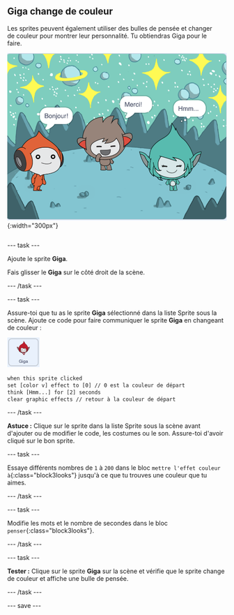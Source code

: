 ## Giga change de couleur

<div style="display: flex; flex-wrap: wrap">
<div style="flex-basis: 200px; flex-grow: 1; margin-right: 15px;">
Les sprites peuvent également utiliser des bulles de pensée et changer de couleur pour montrer leur personnalité. Tu obtiendras Giga pour le faire.
</div>
<div>

![Le sprite Giga pensant, "Hmm...".](images/giga-step2.png){:width="300px"}

</div>
</div>

--- task ---

Ajoute le sprite **Giga**.

Fais glisser le **Giga** sur le côté droit de la scène.

--- /task ---

--- task ---

Assure-toi que tu as le sprite **Giga** sélectionné dans la liste Sprite sous la scène. Ajoute ce code pour faire communiquer le sprite **Giga** en changeant de couleur :

![Le sprite Giga.](images/giga-sprite.png)

```blocks3
when this sprite clicked
set [color v] effect to [0] // 0 est la couleur de départ
think [Hmm...] for [2] seconds 
clear graphic effects // retour à la couleur de départ
```

--- /task ---

**Astuce :** Clique sur le sprite dans la liste Sprite sous la scène avant d'ajouter ou de modifier le code, les costumes ou le son. Assure-toi d'avoir cliqué sur le bon sprite.

--- task ---

Essaye différents nombres de `1` à `200` dans le bloc `mettre l'effet couleur à`{:class="block3looks"} jusqu'à ce que tu trouves une couleur que tu aimes.

--- /task ---

--- task ---

Modifie les mots et le nombre de secondes dans le bloc `penser`{:class="block3looks"}.

--- /task ---

--- task ---

**Tester :** Clique sur le sprite **Giga** sur la scène et vérifie que le sprite change de couleur et affiche une bulle de pensée.

--- /task ---

--- save ---
